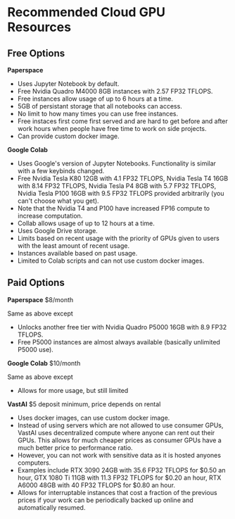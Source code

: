 # Recommended Cloud GPU Resources

## Free Options
**Paperspace**

* Uses Jupyter Notebook by default.
* Free Nvidia Quadro M4000 8GB instances with 2.57 FP32 TFLOPS.
* Free instances allow usage of up to 6 hours at a time.
* 5GB of persistant storage that all notebooks can access.
* No limit to how many times you can use free instances.
* Free instaces first come first served and are hard to get before and after work hours when people have free time to work on side projects.
* Can provide custom docker image.

**Google Colab**

* Uses Google's version of Jupyter Notebooks. Functionality is similar with a few keybinds changed.
* Free Nvidia Tesla K80 12GB with 4.1 FP32 TFLOPS, Nvidia Tesla T4 16GB with 8.14 FP32 TFLOPS, Nvidia Tesla P4 8GB with 5.7 FP32 TFLOPS, Nvidia Tesla P100 16GB with 9.5 FP32 TFLOPS provided arbitrarily (you can't choose what you get).
* Note that the Nvidia T4 and P100 have increased FP16 compute to increase computation.
* Collab allows usage of up to 12 hours at a time.
* Uses Google Drive storage.
* Limits based on recent usage with the priority of GPUs given to users with the least amount of recent usage.
* Instances available based on past usage.
* Limited to Colab scripts and can not use custom docker images.

## Paid Options
**Paperspace** $8/month

Same as above except

* Unlocks another free tier with Nvidia Quadro P5000 16GB with 8.9 FP32 TFLOPS.
* Free P5000 instances are almost always available (basically unlimited P5000 use).

**Google Colab** $10/month

Same as above except

* Allows for more usage, but still limited

**VastAI** $5 deposit minimum, price depends on rental

* Uses docker images, can use custom docker image.
* Instead of using servers which are not allowed to use consumer GPUs, VastAI uses decentralized compute
where anyone can rent out their GPUs. This allows for much cheaper prices as consumer GPUs have a much better
price to performance ratio.
* However, you can not work with sensitive data as it is hosted anyones computers.
* Examples include RTX 3090 24GB with 35.6 FP32 TFLOPS for $0.50 an hour, GTX 1080 Ti 11GB with 11.3 FP32 TFLOPS for $0.20 an hour,
RTX A6000 48GB with 40 FP32 TFLOPS for $0.80 an hour.
* Allows for interruptable instances that cost a fraction of the previous prices if your work can be periodically backed up online
and automatically resumed.